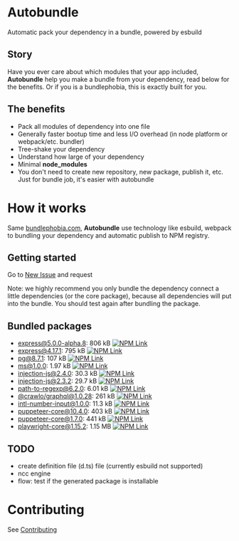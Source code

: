 # Autobundle

Automatic pack your dependency in a bundle, powered by esbuild

## Story
Have you ever care about which modules that your app included,
**Autobundle** help you make a bundle from your dependency, read below for the benefits.
Or if you is a bundlephobia, this is exactly built for you.

## The benefits
- Pack all modules of dependency into one file
- Generally faster bootup time and less I/O overhead (in node platform or webpack/etc. bundler)
- Tree-shake your dependency
- Understand how large of your dependency
- Minimal **node_modules**
- You don't need to create new repository, new package, publish it, etc. Just for bundle job, it's easier with autobundle

# How it works
Same [bundlephobia.com](https://bundlephobia.com), **Autobundle** use technology like esbuild, webpack to bundling your dependency and automatic publish
to NPM registry.

## Getting started
Go to [New Issue](https://github.com/clgtIO/autobundle/issues/new/choose) and request

Note: we highly recommend you only bundle the dependency connect a little dependencies (or the core package), because all dependencies will put into the bundle.
You should test again after bundling the package.   

## Bundled packages

<!--BUNDLED_PACKAGE_START-->
- [express@5.0.0-alpha.8](./autobundle-bundles/express/5.0.0-alpha.8): 806 kB [![NPM Link](https://img.shields.io/static/v1?label=npm&message=npm&color=green)](https://www.npmjs.com/package/@autobundle/express)
- [express@4.17.1](./autobundle-bundles/express/4.17.1): 795 kB [![NPM Link](https://img.shields.io/static/v1?label=npm&message=npm&color=green)](https://www.npmjs.com/package/@autobundle/express)
- [pg@8.7.1](./autobundle-bundles/pg/8.7.1): 107 kB [![NPM Link](https://img.shields.io/static/v1?label=npm&message=npm&color=green)](https://www.npmjs.com/package/@autobundle/pg)
- [ms@1.0.0](./autobundle-bundles/ms/1.0.0): 1.97 kB [![NPM Link](https://img.shields.io/static/v1?label=npm&message=npm&color=green)](https://www.npmjs.com/package/@autobundle/ms)
- [injection-js@2.4.0](./autobundle-bundles/injection-js/2.4.0): 30.3 kB [![NPM Link](https://img.shields.io/static/v1?label=npm&message=npm&color=green)](https://www.npmjs.com/package/@autobundle/injection-js)
- [injection-js@2.3.2](./autobundle-bundles/injection-js/2.3.2): 29.7 kB [![NPM Link](https://img.shields.io/static/v1?label=npm&message=npm&color=green)](https://www.npmjs.com/package/@autobundle/injection-js)
- [path-to-regexp@6.2.0](./autobundle-bundles/path-to-regexp/6.2.0): 6.01 kB [![NPM Link](https://img.shields.io/static/v1?label=npm&message=npm&color=green)](https://www.npmjs.com/package/@autobundle/path-to-regexp)
- [@crawlo/graphql@1.0.28](./autobundle-bundles/@crawlo/graphql/1.0.28): 261 kB [![NPM Link](https://img.shields.io/static/v1?label=npm&message=npm&color=green)](https://www.npmjs.com/package/@autobundle/@crawlo/graphql)
- [intl-number-input@1.0.0](./autobundle-bundles/intl-number-input/1.0.0): 11.3 kB [![NPM Link](https://img.shields.io/static/v1?label=npm&message=npm&color=green)](https://www.npmjs.com/package/@autobundle/intl-number-input)
- [puppeteer-core@10.4.0](./autobundle-bundles/puppeteer-core/10.4.0): 403 kB [![NPM Link](https://img.shields.io/static/v1?label=npm&message=npm&color=green)](https://www.npmjs.com/package/@autobundle/puppeteer-core)
- [puppeteer-core@1.7.0](./autobundle-bundles/puppeteer-core/1.7.0): 441 kB [![NPM Link](https://img.shields.io/static/v1?label=npm&message=npm&color=green)](https://www.npmjs.com/package/@autobundle/puppeteer-core)
- [playwright-core@1.15.2](./autobundle-bundles/playwright-core/1.15.2): 1.15 MB [![NPM Link](https://img.shields.io/static/v1?label=npm&message=npm&color=green)](https://www.npmjs.com/package/@autobundle/playwright-core)
<!--BUNDLED_PACKAGE_END-->

## TODO
- create definition file (d.ts) file (currently esbuild not supported)
- ncc engine
- flow: test if the generated package is installable 

# Contributing

See [Contributing](./CONTRIBUTING.md)
